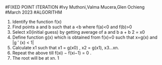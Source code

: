 
#FIXED POINT ITERATION
#Ivy Muthoni,Valma Mucera,Glen Ochieng
#March 2023
#ALGORITHM
1. Identify the function f(x)
2. Find points a and b such that a <b where f(a)<0 and f(b)>0
3. Select x0(initial guess) by getting average of a and b
a + b
2
= x0
4. Define function g(x) which is obtained from f(x)=0 such that x=g(x) and
|g
′
(x) < 1|
5. Calculate x1 such that x1 = g(x0) , x2 = g(x1), x3...xn.
6. Repeat the above till
f(xi) − f(xi−1) = 0
.
7. The root will be at xn.
1
